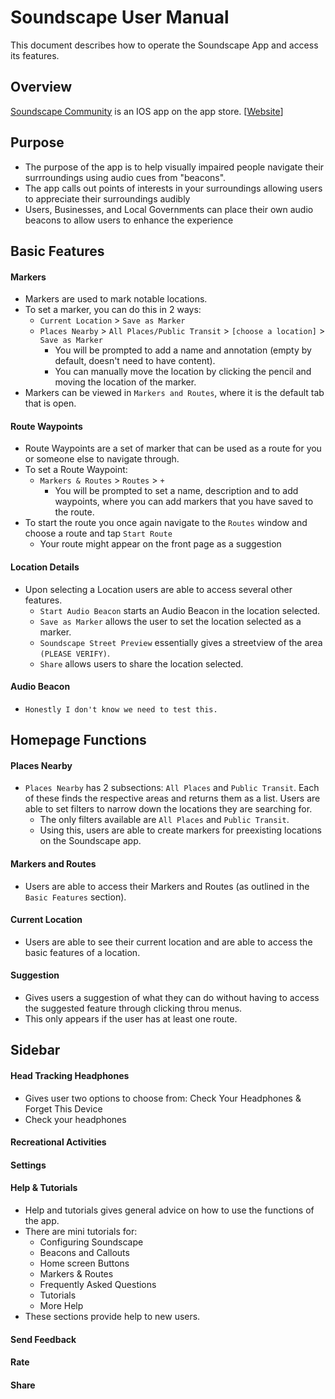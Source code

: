 # Soundscape User Manual

This document describes how to operate the Soundscape App and access its features.

## Overview

[Soundscape Community](https://apps.apple.com/us/app/soundscape-community/id6449701760) is an IOS app on the app store. [[Website](https://soundscape.services/)]

## Purpose

- The purpose of the app is to help visually impaired people navigate their surrroundings using audio cues from "beacons". 
- The app calls out points of interests in your surroundings allowing users to appreciate their surroundings audibly
- Users, Businesses, and Local Governments can place their own audio beacons to allow users to enhance the experience

## Basic Features

#### Markers
  - Markers are used to mark notable locations.
  - To set a marker, you can do this in 2 ways:
    - ```Current Location``` > ```Save as Marker```
    - ```Places Nearby``` > ```All Places/Public Transit``` > ```[choose a location]``` > ```Save as Marker```
      - You will be prompted to add a name and annotation (empty by default, doesn't need to have content). 
      - You can manually move the location by clicking the pencil and moving the location of the marker.
  - Markers can be viewed in ```Markers and Routes```, where it is the default tab that is open.

#### Route Waypoints
  - Route Waypoints are a set of marker that can be used as a route for you or someone else to navigate through.
  - To set a Route Waypoint:
    - ```Markers & Routes``` > ```Routes``` > ```+```
      - You will be prompted to set a name, description and to add waypoints, where you can add markers that you have saved to the route.
  - To start the route you once again navigate to the ```Routes``` window and choose a route and tap ```Start Route```
    - Your route might appear on the front page as a suggestion

#### Location Details
  - Upon selecting a Location users are able to access several other features.
    - ```Start Audio Beacon``` starts an Audio Beacon in the location selected.
    - ```Save as Marker``` allows the user to set the location selected as a marker.
    - ```Soundscape Street Preview``` essentially gives a streetview of the area ```(PLEASE VERIFY)```.
    - ```Share``` allows users to share the location selected.    

#### Audio Beacon
  -  ```Honestly I don't know we need to test this.```

## Homepage Functions

#### Places Nearby
  - ```Places Nearby``` has 2 subsections: ```All Places``` and ```Public Transit```. Each of these finds the respective areas and returns them as a list. Users are able to set filters to narrow down the locations they are searching for.
    - The only filters available are ```All Places``` and ```Public Transit```.
    - Using this, users are able to create markers for preexisting locations on the Soundscape app.

#### Markers and Routes
  - Users are able to access their  Markers  and Routes (as outlined in the ```Basic Features``` section).

#### Current Location
  - Users are able to see their current location and are able to access the basic features of a location.

#### Suggestion
  - Gives users a suggestion of what they can do without having to access the suggested feature through clicking throu menus.
  - This only appears if the user has at least one route.

## Sidebar

#### Head Tracking Headphones
- Gives user two options to choose from: Check Your Headphones & Forget This Device
- Check your headphones


#### Recreational Activities

#### Settings

#### Help & Tutorials
  - Help and tutorials gives general advice on how to use the functions of the app.
  - There are mini tutorials for:
    - Configuring Soundscape
    - Beacons and Callouts
    - Home screen Buttons
    - Markers & Routes
    - Frequently Asked Questions
    - Tutorials
    - More Help
  - These sections provide help to new users.

#### Send Feedback

#### Rate

#### Share
